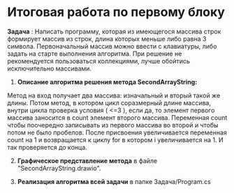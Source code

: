 # **Итоговая работа по первому блоку**

**Задача** :
Написать программу, которая из имеющегося массива строк формирует массив из строк, длина которых меньше либо равна 3 символа. Первоначальный массив можно ввести с клавиатуры, либо задать на старте выполнения алгоритма. При решение не рекомендуется пользоваться коллекциями, лучше обойтись исключительно массивами.

1. **Описание алгоритма решения метода SecondArrayString:**

Метод на вход получает два массива: изначальный и вторый такой же длины. Потом метод, в котором цикл соразмерный длине массива, внутри цикла проверка условия ( <=3 ), если да, то  элемент первого массива заносится в count элемент второго массива. Переменная count чтобы поочередно записывать из первого массива во второй и чтобы потом не было пробелов. После присвоения увеличивается переменная count на 1 и возвращается к циклу for в котором i увеличивается на 1. И так проверяется до конца.

2. **Графическое представление метода** в файле "SecondArrayString.drawio".

3. **Реализация алгоритма всей задачи** в папке Задача/Program.cs